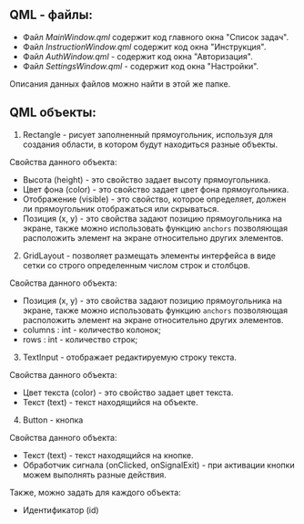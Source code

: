 ## QML - файлы:

- Файл _MainWindow.qml_ содержит код главного окна "Список задач".
- Файл _InstructionWindow.qml_ содержит код окна "Инструкция". 
- Файл _AuthWindow.qml_ - содержит код окна "Авторизация".
- Файл _SettingsWindow.qml_ - содержит код окна "Настройки".

Описания данных файлов можно найти в этой же папке.

## QML объекты:

1.  Rectangle - рисует заполненный прямоугольник, используя для создания области, в котором будут находиться разные объекты.

Свойства данного объекта:
  - Высота (height) - это свойство задает высоту прямоугольника.
  - Цвет фона (color) - это свойство задает цвет фона прямоугольника.
  - Отображение (visible) - это свойство, которое определяет, должен ли прямоугольник отображаться или скрываться.
  - Позиция (x, y) - это свойства задают позицию прямоугольника на экране, также можно использовать функцию `anchors` позволяющая расположить элемент на экране относительно других элементов.
    

2. GridLayout - позволяет размещать элементы интерфейса в виде сетки со строго определенным числом строк и столбцов. 

Свойства данного объекта:
- Позиция (x, y) - это свойства задают позицию прямоугольника на экране, также можно использовать функцию `anchors` позволяющая расположить элемент на экране относительно других элементов.
- columns : int - количество колонок;
- rows : int - количество строк;


3. TextInput - отображает редактируемую строку текста. 
   
Свойства данного объекта:

- Цвет текста (color) - это свойство задает цвет текста.
- Текст (text) - текст находящийся на объекте.

4. Button - кнопка
   
Свойства данного объекта:
- Текст (text) - текст находящийся на кнопке.
- Обработчик сигнала (onClicked, onSignalExit) - при активации кнопки можем выполнять разные действия. 


Также, можно задать для каждого объекта:

- Идентификатор (id) 
